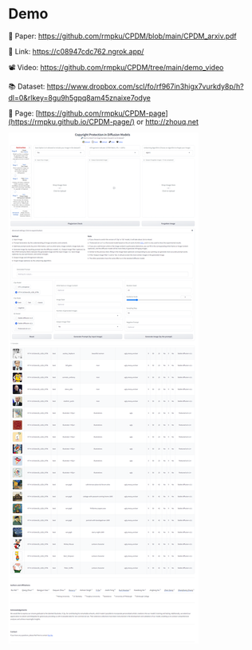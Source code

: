 # Demo 
📄 Paper: https://github.com/rmpku/CPDM/blob/main/CPDM_arxiv.pdf

🔗 Link: https://c08947cdc762.ngrok.app/        

📽️ Video: https://github.com/rmpku/CPDM/tree/main/demo_video

📚 Dataset: https://www.dropbox.com/scl/fo/rf967in3higx7vurkdy8p/h?dl=0&rlkey=8gu9h5gpq8am45znaixe7odye

📄 Page: [https://github.com/rmpku/CPDM-page](https://rmpku.github.io/CPDM-page/)  or  http://zhouq.net

![Demo](https://github.com/rmpku/CPDM/blob/main/demo.png)


